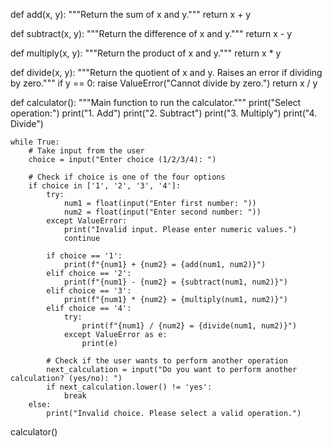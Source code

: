 def add(x, y):
    """Return the sum of x and y."""
    return x + y

def subtract(x, y):
    """Return the difference of x and y."""
    return x - y

def multiply(x, y):
    """Return the product of x and y."""
    return x * y

def divide(x, y):
    """Return the quotient of x and y. Raises an error if dividing by zero."""
    if y == 0:
        raise ValueError("Cannot divide by zero.")
    return x / y

def calculator():
    """Main function to run the calculator."""
    print("Select operation:")
    print("1. Add")
    print("2. Subtract")
    print("3. Multiply")
    print("4. Divide")

    while True:
        # Take input from the user
        choice = input("Enter choice (1/2/3/4): ")

        # Check if choice is one of the four options
        if choice in ['1', '2', '3', '4']:
            try:
                num1 = float(input("Enter first number: "))
                num2 = float(input("Enter second number: "))
            except ValueError:
                print("Invalid input. Please enter numeric values.")
                continue

            if choice == '1':
                print(f"{num1} + {num2} = {add(num1, num2)}")
            elif choice == '2':
                print(f"{num1} - {num2} = {subtract(num1, num2)}")
            elif choice == '3':
                print(f"{num1} * {num2} = {multiply(num1, num2)}")
            elif choice == '4':
                try:
                    print(f"{num1} / {num2} = {divide(num1, num2)}")
                except ValueError as e:
                    print(e)

            # Check if the user wants to perform another operation
            next_calculation = input("Do you want to perform another calculation? (yes/no): ")
            if next_calculation.lower() != 'yes':
                break
        else:
            print("Invalid choice. Please select a valid operation.")

calculator()


